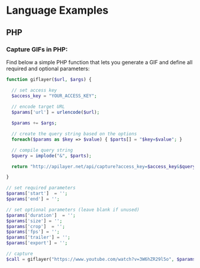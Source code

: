 # Language Examples

## PHP

### Capture GIFs in PHP:

Find below a simple PHP function that lets you generate a GIF and define all required and optional parameters:

```php
function giflayer($url, $args) {

  // set access key
  $access_key = "YOUR_ACCESS_KEY";
  
  // encode target URL
  $params['url'] = urlencode($url);

  $params += $args;

  // create the query string based on the options
  foreach($params as $key => $value) { $parts[] = "$key=$value"; }

  // compile query string
  $query = implode("&", $parts);

  return "http://apilayer.net/api/capture?access_key=$access_key&$query";

}

// set required parameters
$params['start']  = '';    
$params['end'] = '';      

// set optional parameters (leave blank if unused)
$params['duration']  = '';    
$params['size'] = '';      
$params['crop']  = '';  
$params['fps'] = '';      
$params['trailer'] = '';      
$params['export'] = '';      

// capture
$call = giflayer("https://www.youtube.com/watch?v=3W6hZR29l5o", $params);   
```
